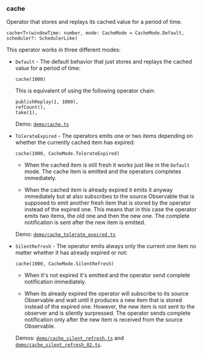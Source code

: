 ### cache

Operator that stores and replays its cached value for a period of time.

```
cache<T>(windowTime: number, mode: CacheMode = CacheMode.Default, scheduler?: SchedulerLike)
```

This operator works in three different modes:

- `Default` - The default behavior that just stores and replays the cached value for a period of time:
  
   ```
   cache(1000)
   ```

  This is equivalent of using the following operator chain:

   ```
   publishReplay(1, 1000),
   refCount(),
   take(1),
   ```
      
   Demo: [`demo/cache.ts`](https://github.com/martinsik/rxjs-extra/blob/master/demo/cache.ts)

- `TolerateExpired` - The operators emits one or two items depending on whether the currently cached item has expired:

   ```
   cache(1000, CacheMode.TolerateExpired)
   ```
   
   - When the cached item is still fresh it works just like in the `Default` mode. The cache item is emitted and the operators completes immediately.
   
   - When the cached item is already expired it emits it anyway immediately but at also subscribes to the source Observable that is supposed to emit another fresh item that is stored by the operator instead of the expired one. This means that in this case the operator emits two items, the old one and then the new one. The complete notification is sent after the new item is emitted.
   
   Demo: [`demo/cache_tolerate_expired.ts`](https://github.com/martinsik/rxjs-extra/blob/master/demo/cache_tolerate_expired.ts)

- `SilentRefresh` - The operator emits always only the current one item no matter whether it has already expired or not:
 
   ```
   cache(1000, CacheMode.SilentRefresh)
   ```
 
   - When it's not expired it's emitted and the operator send complete notification immediately.
   
   - When its already expired the operator will subscribe to its source Observable and wait until it produces a new item that is stored instead of the expired one. However, the new item is not sent to the observer and is silently surpressed. The operator sends complete notification only after the new item is received from the source Observable.
   
   Demos: [`demo/cache_silent_refresh.ts`](https://github.com/martinsik/rxjs-extra/blob/master/demo/cache_silent_refresh.ts) and [`demo/cache_silent_refresh_02.ts`](https://github.com/martinsik/rxjs-extra/blob/master/demo/cache_silent_refresh_02.ts).
